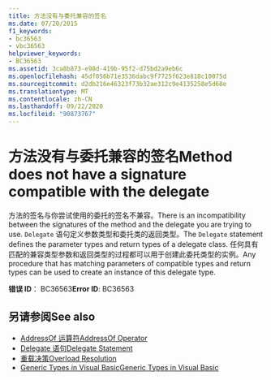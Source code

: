```yaml
---
title: 方法没有与委托兼容的签名
ms.date: 07/20/2015
f1_keywords:
- bc36563
- vbc36563
helpviewer_keywords:
- BC36563
ms.assetid: 3ca8b873-e98d-419b-95f2-d75bd2a9eb6c
ms.openlocfilehash: 45df056b71e3536dabc9f7725f623e818c10075d
ms.sourcegitcommit: d2db216e46323f73b32ae312c9e4135258e5d68e
ms.translationtype: MT
ms.contentlocale: zh-CN
ms.lasthandoff: 09/22/2020
ms.locfileid: "90873767"
---
```

# <a name="method-does-not-have-a-signature-compatible-with-the-delegate"></a><span data-ttu-id="38134-102">方法没有与委托兼容的签名</span><span class="sxs-lookup"><span data-stu-id="38134-102">Method does not have a signature compatible with the delegate</span></span>

<span data-ttu-id="38134-103">方法的签名与你尝试使用的委托的签名不兼容。</span><span class="sxs-lookup"><span data-stu-id="38134-103">There is an incompatibility between the signatures of the method and the delegate you are trying to use.</span></span> <span data-ttu-id="38134-104">`Delegate` 语句定义参数类型和委托类的返回类型。</span><span class="sxs-lookup"><span data-stu-id="38134-104">The `Delegate` statement defines the parameter types and return types of a delegate class.</span></span> <span data-ttu-id="38134-105">任何具有匹配的兼容类型参数和返回类型的过程都可以用于创建此委托类型的实例。</span><span class="sxs-lookup"><span data-stu-id="38134-105">Any procedure that has matching parameters of compatible types and return types can be used to create an instance of this delegate type.</span></span>  
  
 <span data-ttu-id="38134-106">**错误 ID**： BC36563</span><span class="sxs-lookup"><span data-stu-id="38134-106">**Error ID**: BC36563</span></span>  
  
## <a name="see-also"></a><span data-ttu-id="38134-107">另请参阅</span><span class="sxs-lookup"><span data-stu-id="38134-107">See also</span></span>

- [<span data-ttu-id="38134-108">AddressOf 运算符</span><span class="sxs-lookup"><span data-stu-id="38134-108">AddressOf Operator</span></span>](../operators/addressof-operator.md)
- [<span data-ttu-id="38134-109">Delegate 语句</span><span class="sxs-lookup"><span data-stu-id="38134-109">Delegate Statement</span></span>](../statements/delegate-statement.md)
- [<span data-ttu-id="38134-110">重载决策</span><span class="sxs-lookup"><span data-stu-id="38134-110">Overload Resolution</span></span>](../../programming-guide/language-features/procedures/overload-resolution.md)
- [<span data-ttu-id="38134-111">Generic Types in Visual Basic</span><span class="sxs-lookup"><span data-stu-id="38134-111">Generic Types in Visual Basic</span></span>](../../programming-guide/language-features/data-types/generic-types.md)

